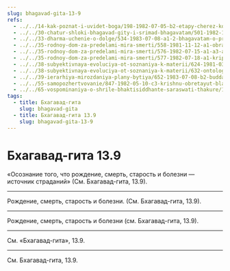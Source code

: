 ```yaml
---
slug: bhagavad-gita-13-9
refs:
  - ../../14-kak-poznat-i-uvidet-boga/198-1982-07-05-b2-etapy-cherez-kotorye-nuzhno-projti-chtoby-uvidet-krishnu.md
  - ../../30-chatur-shloki-bhagavad-gity-i-srimad-bhagavatam/501-1982-11-05-b2-kommentarij-k-chatur-shloke-shrimad-bhagvatam-2-9-33-36.md
  - ../../33-dharma-uchenie-o-dolge/534-1983-07-08-a1-2-bhagavatam-o-pravilnom-vzaimootnoshenii-kamy-arthi-dharmy-i-mokshi-varnashrama-dolzhna-byt-svyazana-s-krishna-bhakti.md
  - ../../35-rodnoy-dom-za-predelami-mira-smerti/558-1981-11-12-a1-obratno-k-bogu.md
  - ../../35-rodnoy-dom-za-predelami-mira-smerti/576-1982-07-15-a1-a3-a6-b-neobhodimo-pokinut-mir-boleznej-starosti-i-smerti.md
  - ../../35-rodnoy-dom-za-predelami-mira-smerti/577-1982-07-18-a1-kripa-znachit-pomoshh-vysshego-nachala-nizshemu.md
  - ../../38-subyektivnaya-evoluciya-ot-soznaniya-k-materii/624-1981-03-04-b1-prizrak-darvina-verhovnyj-gipnotizer.md
  - ../../38-subyektivnaya-evoluciya-ot-soznaniya-k-materii/632-ontologiya-pr-ch-7-2-bodrstvovanie-son-i-glubokij-son-v-shrimad-bhagavatam.md
  - ../../39-ierarhiya-mirozdaniya-plany-bytiya/652-1983-07-08-b2-budda-shankara-ramanudzha-i-shri-chajtanya-ob-izmereniyah-duhovnogo-bytiya.md
  - ../../55-samopozhertvovanie/847-1982-05-10-c3-krishnu-obretayut-blagodarya-bhadzhanu-a-ne-smerti-fizicheskogo-tela.md
  - ../../65-vospominaniya-o-shrile-bhaktisiddhante-saraswati-thakure/1000-1982-01-11-a2-osnovanie-gaudiya-matha-i-lichnost-kundzhi-babu.md
tags:
  - title: Бхагавад-гита
    slug: bhagavad-gita
  - title: Бхагавад-гита 13.9
    slug: bhagavad-gita-13-9
---
```


# Бхагавад-гита 13.9

«Осознание того, что рождение, смерть, старость и болезни — источник страданий» (См. Бхагавад-гита, 13.9).

---

Рождение, смерть, старость и болезни. (См. Бхагавад-гита, 13.9).

---

Рождение, смерть, старость и болезни (см. Бхагавад-гита, 13.9).

---

См. «Бхагавад-гита», 13.9.

---

См. Бхагавад-гита, 13.9.
